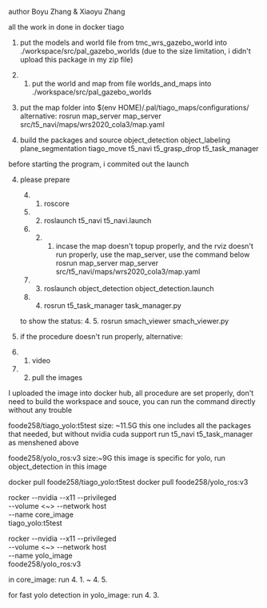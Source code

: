 author Boyu Zhang & Xiaoyu Zhang

all the work in done in docker tiago



1. put the models and world file from tmc_wrs_gazebo_world into ./workspace/src/pal_gazebo_worlds (due to the size limitation, i didn't upload this package in my zip file)

1. 1. put the world and map from file worlds_and_maps into ./workspace/src/pal_gazebo_worlds

2. put the map folder into $(env HOME)/.pal/tiago_maps/configurations/
   alternative: rosrun map_server map_server src/t5_navi/maps/wrs2020_cola3/map.yaml

3. build the packages and source
    object_detection
    object_labeling
    plane_segmentation
    tiago_move
    t5_navi
    t5_grasp_drop
    t5_task_manager


before starting the program, i commited out the launch


4. please prepare 

    4. 1. roscore

    4. 2. roslaunch t5_navi t5_navi.launch 
    4. 2. 1. incase the map doesn't topup properly, and the rviz doesn't run properly, use the map_server, use the command below
             rosrun map_server map_server src/t5_navi/maps/wrs2020_cola3/map.yaml

    4. 3. roslaunch object_detection object_detection.launch 

    4. 4. rosrun t5_task_manager task_manager.py

    to show the status: 
    4. 5. rosrun smach_viewer smach_viewer.py





5. if the procedure doesn't run properly, alternative: 


5. 1. video


5. 2. pull the images

I uploaded the image into docker hub, all procedure are set properly, don't need to build the workspace and souce, you can run the command directly without any trouble

foode258/tiago_yolo:t5test
size: ~11.5G
this one includes all the packages that needed, but without nvidia cuda support
run t5_navi t5_task_manager as menshened above


foode258/yolo_ros:v3
size:~9G
this image is specific for yolo, run object_detection in this image



docker pull foode258/tiago_yolo:t5test
docker pull foode258/yolo_ros:v3



rocker --nvidia --x11 --privileged \
    --volume <~>
    --network host \
    --name core_image \
    tiago_yolo:t5test


rocker --nvidia --x11 --privileged \
    --volume <~>
    --network host \
    --name yolo_image \
    foode258/yolo_ros:v3


in core_image:
run 4. 1. ~ 4. 5. 

for fast yolo detection
in yolo_image:
run 4. 3. 